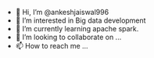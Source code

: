 - 👋 Hi, I’m @ankeshjaiswal996
- 👀 I’m interested in Big data development
- 🌱 I’m currently learning apache spark.
- 💞️ I’m looking to collaborate on ...
- 📫 How to reach me ...

<!---
ankeshjaiswal996/ankeshjaiswal996 is a ✨ special ✨ repository because its `README.md` (this file) appears on your GitHub profile.
You can click the Preview link to take a look at your changes.
--->
